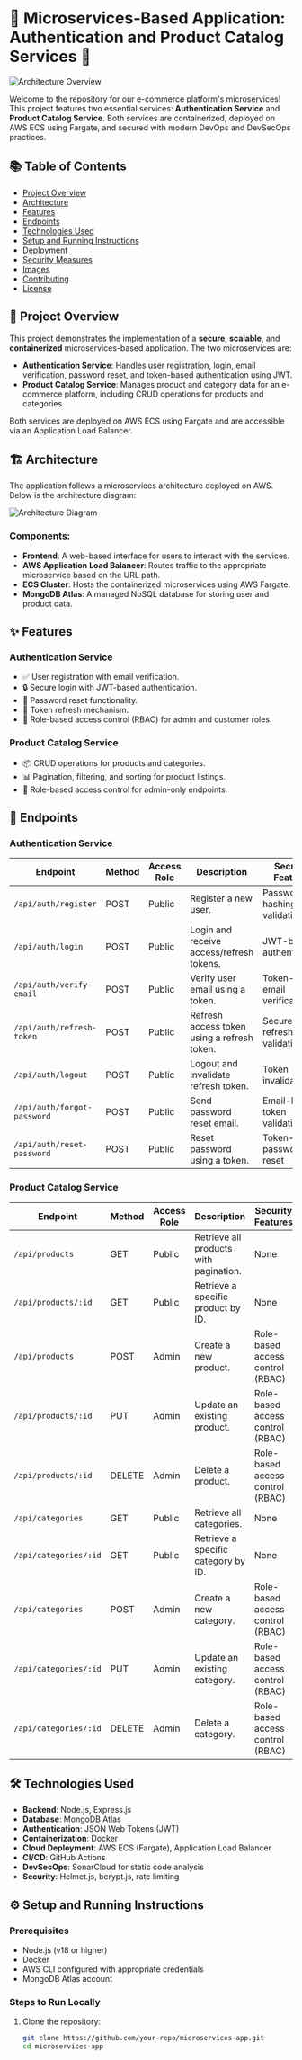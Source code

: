 # 🌟 Microservices-Based Application: Authentication and Product Catalog Services 🌟

![Architecture Overview](architecture-diagram.png)

Welcome to the repository for our e-commerce platform's microservices! This project features two essential services: **Authentication Service** and **Product Catalog Service**. Both services are containerized, deployed on AWS ECS using Fargate, and secured with modern DevOps and DevSecOps practices. 

## 📚 Table of Contents
- [Project Overview](#project-overview)
- [Architecture](#architecture)
- [Features](#features)
- [Endpoints](#endpoints)
- [Technologies Used](#technologies-used)
- [Setup and Running Instructions](#setup-and-running-instructions)
- [Deployment](#deployment)
- [Security Measures](#security-measures)
- [Images](#images)
- [Contributing](#contributing)
- [License](#license)

## 🚀 Project Overview
This project demonstrates the implementation of a **secure**, **scalable**, and **containerized** microservices-based application. The two microservices are:

- **Authentication Service**: Handles user registration, login, email verification, password reset, and token-based authentication using JWT.
- **Product Catalog Service**: Manages product and category data for an e-commerce platform, including CRUD operations for products and categories.

Both services are deployed on AWS ECS using Fargate and are accessible via an Application Load Balancer.

## 🏗️ Architecture
The application follows a microservices architecture deployed on AWS. Below is the architecture diagram:

![Architecture Diagram](architecture-diagram.png)

### **Components**:
- **Frontend**: A web-based interface for users to interact with the services.
- **AWS Application Load Balancer**: Routes traffic to the appropriate microservice based on the URL path.
- **ECS Cluster**: Hosts the containerized microservices using AWS Fargate.
- **MongoDB Atlas**: A managed NoSQL database for storing user and product data.

## ✨ Features

### **Authentication Service**
- ✅ User registration with email verification.
- 🔒 Secure login with JWT-based authentication.
- 🔄 Password reset functionality.
- 🔑 Token refresh mechanism.
- 👤 Role-based access control (RBAC) for admin and customer roles.

### **Product Catalog Service**
- 📦 CRUD operations for products and categories.
- 📊 Pagination, filtering, and sorting for product listings.
- 🔐 Role-based access control for admin-only endpoints.

## 📡 Endpoints

### **Authentication Service**

| Endpoint | Method | Access Role | Description | Security Features |
|----------|--------|-------------|-------------|-------------------|
| `/api/auth/register` | POST | Public | Register a new user. | Password hashing, input validation |
| `/api/auth/login` | POST | Public | Login and receive access/refresh tokens. | JWT-based authentication |
| `/api/auth/verify-email` | POST | Public | Verify user email using a token. | Token-based email verification |
| `/api/auth/refresh-token` | POST | Public | Refresh access token using a refresh token. | Secure refresh token validation |
| `/api/auth/logout` | POST | Public | Logout and invalidate refresh token. | Token invalidation |
| `/api/auth/forgot-password` | POST | Public | Send password reset email. | Email-based token validation |
| `/api/auth/reset-password` | POST | Public | Reset password using a token. | Token-based password reset |

### **Product Catalog Service**

| Endpoint | Method | Access Role | Description | Security Features |
|----------|--------|-------------|-------------|-------------------|
| `/api/products` | GET | Public | Retrieve all products with pagination. | None |
| `/api/products/:id` | GET | Public | Retrieve a specific product by ID. | None |
| `/api/products` | POST | Admin | Create a new product. | Role-based access control (RBAC) |
| `/api/products/:id` | PUT | Admin | Update an existing product. | Role-based access control (RBAC) |
| `/api/products/:id` | DELETE | Admin | Delete a product. | Role-based access control (RBAC) |
| `/api/categories` | GET | Public | Retrieve all categories. | None |
| `/api/categories/:id` | GET | Public | Retrieve a specific category by ID. | None |
| `/api/categories` | POST | Admin | Create a new category. | Role-based access control (RBAC) |
| `/api/categories/:id` | PUT | Admin | Update an existing category. | Role-based access control (RBAC) |
| `/api/categories/:id` | DELETE | Admin | Delete a category. | Role-based access control (RBAC) |

## 🛠️ Technologies Used
- **Backend**: Node.js, Express.js
- **Database**: MongoDB Atlas
- **Authentication**: JSON Web Tokens (JWT)
- **Containerization**: Docker
- **Cloud Deployment**: AWS ECS (Fargate), Application Load Balancer
- **CI/CD**: GitHub Actions
- **DevSecOps**: SonarCloud for static code analysis
- **Security**: Helmet.js, bcrypt.js, rate limiting

## ⚙️ Setup and Running Instructions

### **Prerequisites**
- Node.js (v18 or higher)
- Docker
- AWS CLI configured with appropriate credentials
- MongoDB Atlas account

### **Steps to Run Locally**
1. Clone the repository:
   ```bash
   git clone https://github.com/your-repo/microservices-app.git
   cd microservices-app
